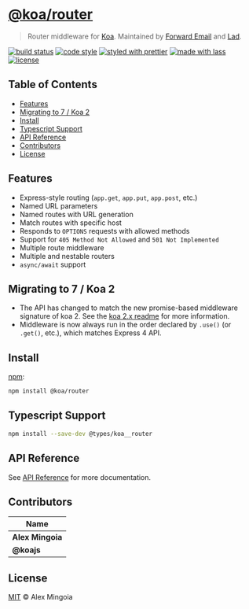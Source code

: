# [@koa/router](https://github.com/koajs/router)

> Router middleware for [Koa](https://github.com/koajs/koa). Maintained by [Forward Email][forward-email] and [Lad][].

[![build status](https://github.com/koajs/router/actions/workflows/ci.yml/badge.svg)](https://github.com/koajs/router/actions/workflows/ci.yml)
[![code style](https://img.shields.io/badge/code_style-XO-5ed9c7.svg)](https://github.com/sindresorhus/xo)
[![styled with prettier](https://img.shields.io/badge/styled_with-prettier-ff69b4.svg)](https://github.com/prettier/prettier)
[![made with lass](https://img.shields.io/badge/made_with-lass-95CC28.svg)](https://lass.js.org)
[![license](https://img.shields.io/github/license/koajs/router.svg)](LICENSE)


## Table of Contents

* [Features](#features)
* [Migrating to 7 / Koa 2](#migrating-to-7--koa-2)
* [Install](#install)
* [Typescript Support](#typescript-support)
* [API Reference](#api-reference)
* [Contributors](#contributors)
* [License](#license)


## Features

* Express-style routing (`app.get`, `app.put`, `app.post`, etc.)
* Named URL parameters
* Named routes with URL generation
* Match routes with specific host
* Responds to `OPTIONS` requests with allowed methods
* Support for `405 Method Not Allowed` and `501 Not Implemented`
* Multiple route middleware
* Multiple and nestable routers
* `async/await` support


## Migrating to 7 / Koa 2

* The API has changed to match the new promise-based middleware
  signature of koa 2. See the [koa 2.x readme](https://github.com/koajs/koa/tree/2.0.0-alpha.3) for more
  information.
* Middleware is now always run in the order declared by `.use()` (or `.get()`,
  etc.), which matches Express 4 API.


## Install

[npm][]:

```sh
npm install @koa/router
```


## Typescript Support

```sh
npm install --save-dev @types/koa__router
```


## API Reference

See [API Reference](./API.md) for more documentation.


## Contributors

| Name             |
| ---------------- |
| **Alex Mingoia** |
| **@koajs**       |


## License

[MIT](LICENSE) © Alex Mingoia


##

[forward-email]: https://forwardemail.net

[lad]: https://lad.js.org

[npm]: https://www.npmjs.com
